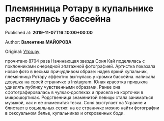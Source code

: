 
# Племянница Ротару в купальнике растянулась у бассейна

Published at: **2019-11-07T16:10:00+00:00**

Author: **Валентина МАЙОРОВА**

Original: [Утро.ру](https://utro.ru/showbiz/2019/11/07/1423736.shtml)

прочитано 8704 раза
Начинающая звезда Соня Кай поделилась с поклонниками очередной эпатажной фотографией. Артистка показала новое фото в весьма причудливом образе: надев яркий купальник, племянница Ротару эффектно выгнулась у кромки бассейна.
написала девушка на своей страничке в Instagram.
Юная красотка привыкла удивлять публику чувственными образами. Ранее она сфотографировалась в чулках-доспехах и присела на корточки в микрошортиках.
Родственница знаменитой певицы стала заниматься музыкой, как и ее знаменитая тезка. Соня выступает на Украине и блистает в социальных сетях: на ее страничке можно найти фотографии в сексуальном белье, купальниках и откровенных боди.
